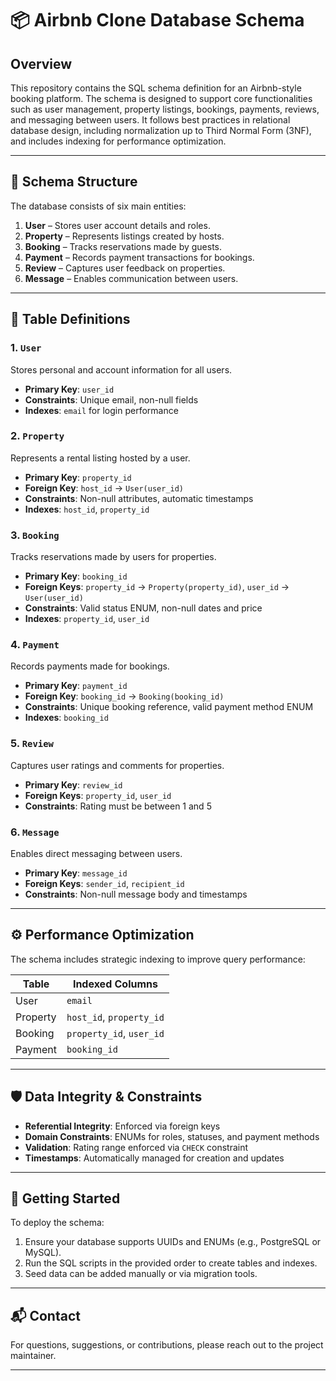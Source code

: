 # 📦 Airbnb Clone Database Schema

## Overview

This repository contains the SQL schema definition for an Airbnb-style booking platform. The schema is designed to support core functionalities such as user management, property listings, bookings, payments, reviews, and messaging between users. It follows best practices in relational database design, including normalization up to Third Normal Form (3NF), and includes indexing for performance optimization.

---

## 🧱 Schema Structure

The database consists of six main entities:

1. **User** – Stores user account details and roles.
2. **Property** – Represents listings created by hosts.
3. **Booking** – Tracks reservations made by guests.
4. **Payment** – Records payment transactions for bookings.
5. **Review** – Captures user feedback on properties.
6. **Message** – Enables communication between users.

---

## 📄 Table Definitions

### 1. `User`

Stores personal and account information for all users.

- **Primary Key**: `user_id`
- **Constraints**: Unique email, non-null fields
- **Indexes**: `email` for login performance

### 2. `Property`

Represents a rental listing hosted by a user.

- **Primary Key**: `property_id`
- **Foreign Key**: `host_id` → `User(user_id)`
- **Constraints**: Non-null attributes, automatic timestamps
- **Indexes**: `host_id`, `property_id`

### 3. `Booking`

Tracks reservations made by users for properties.

- **Primary Key**: `booking_id`
- **Foreign Keys**: `property_id` → `Property(property_id)`, `user_id` → `User(user_id)`
- **Constraints**: Valid status ENUM, non-null dates and price
- **Indexes**: `property_id`, `user_id`

### 4. `Payment`

Records payments made for bookings.

- **Primary Key**: `payment_id`
- **Foreign Key**: `booking_id` → `Booking(booking_id)`
- **Constraints**: Unique booking reference, valid payment method ENUM
- **Indexes**: `booking_id`

### 5. `Review`

Captures user ratings and comments for properties.

- **Primary Key**: `review_id`
- **Foreign Keys**: `property_id`, `user_id`
- **Constraints**: Rating must be between 1 and 5

### 6. `Message`

Enables direct messaging between users.

- **Primary Key**: `message_id`
- **Foreign Keys**: `sender_id`, `recipient_id`
- **Constraints**: Non-null message body and timestamps

---

## ⚙️ Performance Optimization

The schema includes strategic indexing to improve query performance:

| Table     | Indexed Columns                  |
|-----------|----------------------------------|
| User      | `email`                          |
| Property  | `host_id`, `property_id`         |
| Booking   | `property_id`, `user_id`         |
| Payment   | `booking_id`                     |

---

## 🛡️ Data Integrity & Constraints

- **Referential Integrity**: Enforced via foreign keys
- **Domain Constraints**: ENUMs for roles, statuses, and payment methods
- **Validation**: Rating range enforced via `CHECK` constraint
- **Timestamps**: Automatically managed for creation and updates

---

## 🚀 Getting Started

To deploy the schema:

1. Ensure your database supports UUIDs and ENUMs (e.g., PostgreSQL or MySQL).
2. Run the SQL scripts in the provided order to create tables and indexes.
3. Seed data can be added manually or via migration tools.

---

## 📬 Contact

For questions, suggestions, or contributions, please reach out to the project maintainer.

---
